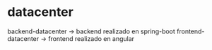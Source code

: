 # datacenter
backend-datacenter -> backend realizado en spring-boot
frontend-datacenter -> frontend realizado en angular
